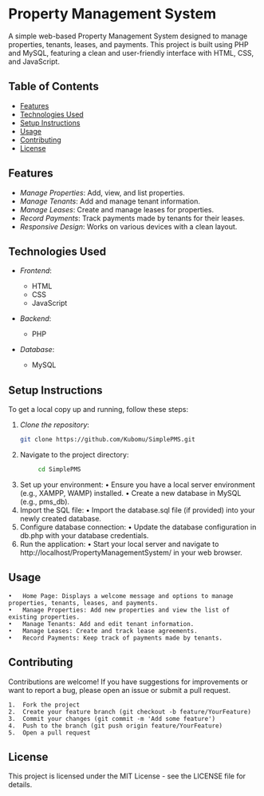 # Property Management System

A simple web-based Property Management System designed to manage properties, tenants, leases, and payments. This project is built using PHP and MySQL, featuring a clean and user-friendly interface with HTML, CSS, and JavaScript.

## Table of Contents

- [Features](#features)
- [Technologies Used](#technologies-used)
- [Setup Instructions](#setup-instructions)
- [Usage](#usage)
- [Contributing](#contributing)
- [License](#license)

## Features

- *Manage Properties*: Add, view, and list properties.
- *Manage Tenants*: Add and manage tenant information.
- *Manage Leases*: Create and manage leases for properties.
- *Record Payments*: Track payments made by tenants for their leases.
- *Responsive Design*: Works on various devices with a clean layout.

## Technologies Used

- *Frontend*:
  - HTML
  - CSS
  - JavaScript

- *Backend*:
  - PHP

- *Database*:
  - MySQL

## Setup Instructions

To get a local copy up and running, follow these steps:

1. *Clone the repository*:
   ```bash
   git clone https://github.com/Kubomu/SimplePMS.git

2.	Navigate to the project directory:
    ```bash
         cd SimplePMS

3.	Set up your environment:
	•	Ensure you have a local server environment (e.g., XAMPP, WAMP) installed.
	•	Create a new database in MySQL (e.g., pms_db).
4.	Import the SQL file:
	•	Import the database.sql file (if provided) into your newly created database.
5.	Configure database connection:
	•	Update the database configuration in db.php with your database credentials.
6.	Run the application:
	•	Start your local server and navigate to http://localhost/PropertyManagementSystem/ in your web browser.

## Usage

	•	Home Page: Displays a welcome message and options to manage properties, tenants, leases, and payments.
	•	Manage Properties: Add new properties and view the list of existing properties.
	•	Manage Tenants: Add and edit tenant information.
	•	Manage Leases: Create and track lease agreements.
	•	Record Payments: Keep track of payments made by tenants.

## Contributing

Contributions are welcome! If you have suggestions for improvements or want to report a bug, please open an issue or submit a pull request.

	1.	Fork the project
	2.	Create your feature branch (git checkout -b feature/YourFeature)
	3.	Commit your changes (git commit -m 'Add some feature')
	4.	Push to the branch (git push origin feature/YourFeature)
	5.	Open a pull request

## License

This project is licensed under the MIT License - see the LICENSE file for details.

